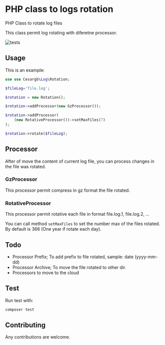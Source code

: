 
# PHP class to logs rotation
PHP Class to rotate log files

This class permit log rotating with diferetne processor.

![tests](https://github.com/cesargb/php-log-rotation/workflows/tests/badge.svg)

## Usage

This is an example:

```php
use use Cesargb\Log\Rotation;

$fileLog='file.log';

$rotation = new Rotation();

$rotation->addProcessor(new GzProcessor());

$rotation->addProcessor(
    (new RotativeProcessor())->setMaxFiles(7)
);

$rotation->rotate($fileLog);
```

## Processor

After of move the content of current log file, you can process changes in
the file was rotated.

### GzProcessor

This processor permit compress in gz format the file rotated.

### RotativeProcessor

This processor permit rotative each file in format file.log.1, file.log.2, ...

You can call method `setMaxFiles` to set the number max of the files rotated.
By default is 366 (One year if rotate each day).

## Todo

* Processor Prefix; To add prefix to file rotated, sample: date (yyyy-mm-dd)
* Processor Archive; To move the file rotated to other dir.
* Processors to move to the cloud

## Test
Run test with:

```bash
composer test
```

## Contributing

Any contributions are welcome.
